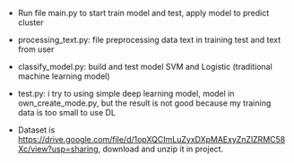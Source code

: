 - Run file main.py to start train model and test, apply model to predict cluster 
- processing_text.py: file preprocessing data text in training test and text from user
- classify_model.py: build and test model SVM and Logistic (traditional machine learning model)
- test.py: i try to using simple deep learning model, model in own_create_mode.py, but the result is not good because my training data is too small to use DL
 
 - Dataset is https://drive.google.com/file/d/1opXQCImLuZyxDXpMAExyZnZlZRMC58Xc/view?usp=sharing, download and unzip it in project.
 